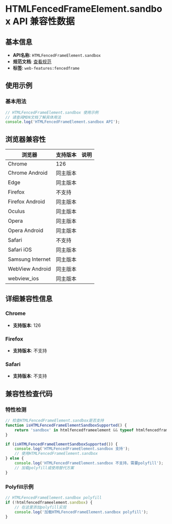 # HTMLFencedFrameElement.sandbox API 兼容性数据

## 基本信息

- **API名称**: `HTMLFencedFrameElement.sandbox`
- **规范文档**: [查看规范](https://wicg.github.io/fenced-frame/#element-attrdef-fencedframe-sandbox)
- **标签**: `web-features:fencedframe`

## 使用示例

### 基本用法

```javascript
// HTMLFencedFrameElement.sandbox 使用示例
// 请查阅MDN文档了解具体用法
console.log('HTMLFencedFrameElement.sandbox API');
```

## 浏览器兼容性

| 浏览器 | 支持版本 | 说明 |
|--------|----------|------|
| Chrome | 126 |  |
| Chrome Android | 同主版本 |  |
| Edge | 同主版本 |  |
| Firefox | 不支持 |  |
| Firefox Android | 同主版本 |  |
| Oculus | 同主版本 |  |
| Opera | 同主版本 |  |
| Opera Android | 同主版本 |  |
| Safari | 不支持 |  |
| Safari iOS | 同主版本 |  |
| Samsung Internet | 同主版本 |  |
| WebView Android | 同主版本 |  |
| webview_ios | 同主版本 |  |

## 详细兼容性信息

### Chrome

- **支持版本**: 126

### Firefox

- **支持版本**: 不支持

### Safari

- **支持版本**: 不支持

## 兼容性检查代码

### 特性检测

```javascript
// 检查HTMLFencedFrameElement.sandbox是否支持
function isHTMLFencedFrameElementSandboxSupported() {
    return 'sandbox' in htmlfencedframeelement && typeof htmlfencedframeelement.sandbox === 'function';
}

if (isHTMLFencedFrameElementSandboxSupported()) {
    console.log('HTMLFencedFrameElement.sandbox 支持');
    // 使用HTMLFencedFrameElement.sandbox
} else {
    console.log('HTMLFencedFrameElement.sandbox 不支持，需要polyfill');
    // 加载polyfill或使用替代方案
}
```

### Polyfill示例

```javascript
// HTMLFencedFrameElement.sandbox polyfill
if (!htmlfencedframeelement.sandbox) {
    // 在这里添加polyfill实现
    console.log('加载HTMLFencedFrameElement.sandbox polyfill');
}
```

